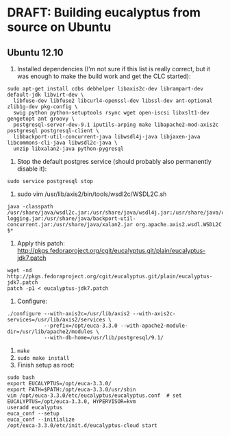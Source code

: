 # DRAFT: Building eucalyptus from source on Ubuntu

## Ubuntu 12.10

1. Installed dependencies (I'm not sure if this list is really correct, but it was enough to make the build work and get the CLC started):
```
sudo apt-get install cdbs debhelper libaxis2c-dev librampart-dev default-jdk libvirt-dev \
  libfuse-dev libfuse2 libcurl4-openssl-dev libssl-dev ant-optional zlib1g-dev pkg-config \
  swig python python-setuptools rsync wget open-iscsi libxslt1-dev gengetopt ant groovy \
  postgresql-server-dev-9.1 iputils-arping make libapache2-mod-axis2c postgresql postgresql-client \
  libbackport-util-concurrent-java libwsdl4j-java libjaxen-java libcommons-cli-java libwsdl2c-java \
  unzip libxalan2-java python-pygresql
```
1. Stop the default postgres service (should probably also permanently disable it):
```
sudo service postgresql stop
```
1. sudo vim /usr/lib/axis2/bin/tools/wsdl2c/WSDL2C.sh
```
java -classpath /usr/share/java/wsdl2c.jar:/usr/share/java/wsdl4j.jar:/usr/share/java/commons-logging.jar:/usr/share/java/backport-util-concurrent.jar:/usr/share/java/xalan2.jar org.apache.axis2.wsdl.WSDL2C $*
```
1. Apply this patch: http://pkgs.fedoraproject.org/cgit/eucalyptus.git/plain/eucalyptus-jdk7.patch
```
wget -nd http://pkgs.fedoraproject.org/cgit/eucalyptus.git/plain/eucalyptus-jdk7.patch
patch -p1 < eucalyptus-jdk7.patch
```
1. Configure:
```
./configure --with-axis2c=/usr/lib/axis2 --with-axis2c-services=/usr/lib/axis2/services \
            --prefix=/opt/euca-3.3.0 --with-apache2-module-dir=/usr/lib/apache2/modules \
            --with-db-home=/usr/lib/postgresql/9.1/
```
1. `make`
1. `sudo make install`
1. Finish setup as root:
```
sudo bash
export EUCALYPTUS=/opt/euca-3.3.0/
export PATH=$PATH:/opt/euca-3.3.0/usr/sbin
vim /opt/euca-3.3.0/etc/eucalyptus/eucalyptus.conf  # set EUCALYPTUS=/opt/euca-3.3.0, HYPERVISOR=kvm
useradd eucalyptus
euca_conf --setup
euca_conf --initialize
/opt/euca-3.3.0/etc/init.d/eucalyptus-cloud start
```